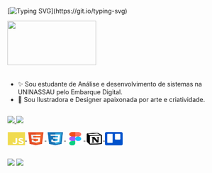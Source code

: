 [![Typing SVG](https://readme-typing-svg.herokuapp.com?font=Fira+Code&duration=3000&pause=1000&color=9D2DC8&width=435&lines=Ol%C3%A1!!+Me+chamo+Iasmim.)](https://git.io/typing-svg)

<div>
  <img src="https://i.gifer.com/4xjK.gif" width="200" height="100">
</div>

<br>

- ✨ Sou estudante de Análise e desenvolvimento de sistemas na UNINASSAU pelo Embarque Digital.
- 🎨 Sou Ilustradora e Designer apaixonada por arte e criatividade.
  
##

<div>
  <a href="https://github.com/IasmimBurgos">
  <img width="48%" src="https://github-readme-stats.vercel.app/api?username=iasmimburgos&show_icons=true&theme=jolly&include_all_commits=true&count_private=true"/>
  <img width="43%" src="https://github-readme-stats.vercel.app/api/top-langs/?username=iasmimburgos&theme=jolly&show_icons=true&hide_border=false&layout=compact&count_private=true"/>
</div>
    
<div style="display: inline_block"><br>
  <img align="center" alt="Ias-Js" height="30" width="40" src="https://raw.githubusercontent.com/devicons/devicon/master/icons/javascript/javascript-plain.svg">
  <img align="center" alt="Ias-HTML" height="30" width="40" src="https://raw.githubusercontent.com/devicons/devicon/master/icons/html5/html5-original.svg">
  <img align="center" alt="Ias-CSS" height="30" width="40" src="https://raw.githubusercontent.com/devicons/devicon/master/icons/css3/css3-original.svg">
  <img align="center" alt="Ias-Figma" height="30" width="40" src="https://raw.githubusercontent.com/devicons/devicon/master/icons/figma/figma-original.svg">
  <img align="center" alt="Ias-Notion" height="30" width="40" src="https://raw.githubusercontent.com/devicons/devicon/master/icons/notion/notion-original.svg">
  <img align="center" alt="Ias-Trello" height="30" width="40" src="https://raw.githubusercontent.com/devicons/devicon/master/icons/trello/trello-plain.svg">
</div>
    
##

<div> 
  <a href="https://mailto:iasmimburgos12@gmail.com/" target="_blank"><img src="https://img.shields.io/badge/Gmail-D14836?style=for-the-badge&logo=gmail&logoColor=white" target="_blank"></a>
  <a href="https://www.linkedin.com/in/iasmim-burgos" target="_blank"><img src="https://img.shields.io/badge/-LinkedIn-%230077B5?style=for-the-badge&logo=linkedin&logoColor=white" target="_blank"></a>   
</div>

